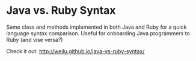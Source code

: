 Java vs. Ruby Syntax
===================

Same class and methods implemented in both Java and Ruby for a quick language syntax comparison. Useful for onboarding Java programmers to Ruby (and vise versa?)

Check it out: http://weilu.github.io/java-vs-ruby-syntax/
